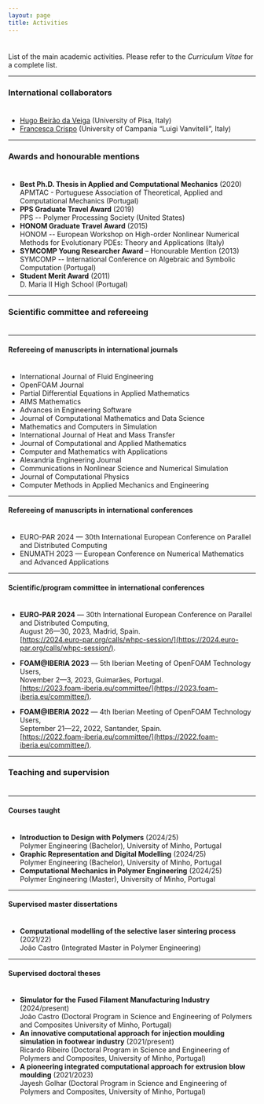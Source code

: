 ```yaml
---
layout: page
title: Activities
---
```


<p style="margin-bottom:1cm;"></p>

<div class="message">
  List of the main academic activities. Please refer to the <i>Curriculum Vitae</i> for a complete list.
</div>

---

### International collaborators

<p style="margin-bottom:1cm;"></p>

- [Hugo Beirão da Veiga](https://people.dm.unipi.it/beiraodaveiga/) (University of Pisa, Italy)
- [Francesca Crispo](https://www.distabif.unicampania.it/dipartimento/docenti?MATRICOLA=083137) (University of Campania “Luigi Vanvitelli”, Italy)

---

### Awards and honourable mentions

<p style="margin-bottom:1cm;"></p>

- **Best Ph.D. Thesis in Applied and Computational Mechanics** (2020)\
APMTAC - Portuguese Association of Theoretical, Applied and Computational Mechanics (Portugal)
- **PPS Graduate Travel Award** (2019)\
PPS -- Polymer Processing Society (United States)
- **HONOM Graduate Travel Award** (2015)\
HONOM -- European Workshop on High-order Nonlinear Numerical Methods for Evolutionary PDEs: Theory and Applications (Italy)
- **SYMCOMP Young Researcher Award** – Honourable Mention (2013)\
SYMCOMP -- International Conference on Algebraic and Symbolic Computation (Portugal)
- **Student Merit Award** (2011)\
D. Maria II High School (Portugal)

---

### Scientific committee and refereeing

<p style="margin-bottom:1cm;"></p>

---

#### Refereeing of manuscripts in international journals

<p style="margin-bottom:1cm;"></p>

- International Journal of Fluid Engineering
- OpenFOAM Journal
- Partial Differential Equations in Applied Mathematics
- AIMS Mathematics
- Advances in Engineering Software
- Journal of Computational Mathematics and Data Science
- Mathematics and Computers in Simulation
- International Journal of Heat and Mass Transfer
- Journal of Computational and Applied Mathematics
- Computer and Mathematics with Applications
- Alexandria Engineering Journal
- Communications in Nonlinear Science and Numerical Simulation
- Journal of Computational Physics
- Computer Methods in Applied Mechanics and Engineering

---

#### Refereeing of manuscripts in international conferences

<p style="margin-bottom:1cm;"></p>

- EURO-PAR 2024 — 30th International European Conference on Parallel and Distributed Computing
- ENUMATH 2023 — European Conference on Numerical Mathematics and Advanced Applications

---

#### Scientific/program committee in international conferences

<p style="margin-bottom:1cm;"></p>

- **EURO-PAR 2024** — 30th International European Conference on Parallel and Distributed Computing,\
August 26—30, 2023, Madrid, Spain.\
[https://2024.euro-par.org/calls/whpc-session/](https://2024.euro-par.org/calls/whpc-session/).

- **FOAM@IBERIA 2023** — 5th Iberian Meeting of OpenFOAM Technology Users,\
November 2—3, 2023, Guimarães, Portugal.\
[https://2023.foam-iberia.eu/committee/](https://2023.foam-iberia.eu/committee/).

- **FOAM@IBERIA 2022** — 4th Iberian Meeting of OpenFOAM Technology Users,\
September 21—22, 2022, Santander, Spain.\
[https://2022.foam-iberia.eu/committee/](https://2022.foam-iberia.eu/committee/).

---

### Teaching and supervision

<p style="margin-bottom:1cm;"></p>

---

#### Courses taught

<p style="margin-bottom:1cm;"></p>

- **Introduction to Design with Polymers** (2024/25)\
Polymer Engineering (Bachelor), University of Minho, Portugal
- **Graphic Representation and Digital Modelling** (2024/25)\
Polymer Engineering (Bachelor), University of Minho, Portugal
- **Computational Mechanics in Polymer Engineering** (2024/25)\
Polymer Engineering (Master), University of Minho, Portugal

---

####  Supervised master dissertations

<p style="margin-bottom:1cm;"></p>

- **Computational modelling of the selective laser sintering process** (2021/22)\
João Castro (Integrated Master in Polymer Engineering)

---

#### Supervised doctoral theses

<p style="margin-bottom:1cm;"></p>

- **Simulator for the Fused Filament Manufacturing Industry** (2024/present)\
João Castro (Doctoral Program in Science and Engineering of Polymers and Composites University of Minho, Portugal)
- **An innovative computational approach for injection moulding simulation in footwear industry** (2021/present)\
Ricardo Ribeiro (Doctoral Program in Science and Engineering of Polymers and Composites, University of Minho, Portugal)
- **A pioneering integrated computational approach for extrusion blow moulding** (2021/2023)\
Jayesh Golhar (Doctoral Program in Science and Engineering of Polymers and Composites, University of Minho, Portugal)
